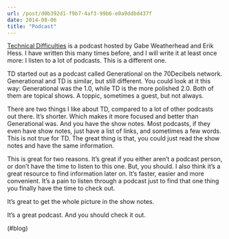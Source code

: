 ```yaml
---
url: /post/d0b392d1-f9b7-4af3-99b6-e0a9ddbd437f
date: 2014-08-06
title: "Podcast"
---
```


[Technical Difficulties][1] is a podcast hosted by Gabe Weatherhead and Erik Hess. I have written this many times before, and I will write it at least once more: I listen to a lot of podcasts. This is a different one.



TD started out as a podcast called Generational on the 70Decibels network. Generational and TD is similar, but still different. You could look at it this way: Generational was the 1.0, while TD is the more polished 2.0. Both of them are topical shows. A toppic, sometimes a guest, but not always.



There are two things I like about TD, compared to a lot of other podcasts out there. It&#8217;s shorter. Which makes it more focused and better than Generational was. And you have the show notes. Most podcasts, if they even have show notes, just have a list of links, and sometimes a few words. This is not true for TD. The great thing is that, you could just read the show notes and have the same information.



This is great for two reasons. It&#8217;s great if you either aren&#8217;t a podcast person, or don&#8217;t have the time to listen to this one. But, you should. I also think it&#8217;s a great resource to find information later on. It&#8217;s faster, easier and more convenient. It&#8217;s a pain to listen through a podcast just to find that one thing you finally have the time to check out.



It&#8217;s great to get the whole picture in the show notes.



It&#8217;s a great podcast. And you should check it out.



(#blog)



 [1]: http://technicaldifficulties.us